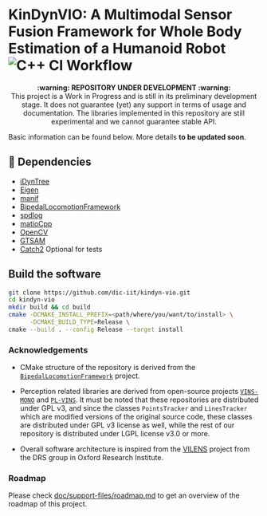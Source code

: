 # KinDynVIO: A Multimodal Sensor Fusion Framework for Whole Body Estimation of a Humanoid Robot ![C++ CI Workflow](https://github.com/dic-iit/kindyn-vio/actions/workflows/conda-ci.yml/badge.svg)


<p align="center">
  <b>:warning: REPOSITORY UNDER DEVELOPMENT :warning:</b>
  <br>This project is a Work in Progress and is still in its preliminary development stage. It does not guarantee (yet) any support in terms of usage and documentation.  The libraries implemented in this repository are still experimental and we cannot guarantee stable API.
</p>


 Basic information can be found below. More details **to be updated soon**.



##  :hammer: Dependencies

- [iDynTree](https://github.com/robotology/idyntree)
- [Eigen](https://eigen.tuxfamily.org/index.php?title=Main_Page)
- [manif](https://github.com/artivis/manif)
- [BipedalLocomotionFramework](https://github.com/dic-iit/bipedal-locomotion-framework)
- [spdlog](https://github.com/gabime/spdlog)
- [matioCpp](https://github.com/dic-iit/matio-cpp)
- [OpenCV](https://github.com/opencv/opencv)
- [GTSAM](https://github.com/borglab/gtsam)
- [Catch2](https://github.com/catchorg/Catch2) Optional for tests



## Build the software

```sh
git clone https://github.com/dic-iit/kindyn-vio.git
cd kindyn-vio
mkdir build && cd build
cmake -DCMAKE_INSTALL_PREFIX=<path/where/you/want/to/install> \
      -DCMAKE_BUILD_TYPE=Release \
cmake --build . --config Release --target install
```


### Acknowledgements

- CMake structure of the repository is derived from the [`BipedalLocomotionFramework`](https://github.com/dic-iit/bipedal-locomotion-framework) project.

- Perception related libraries are derived from open-source projects [`VINS-MONO`](https://github.com/HKUST-Aerial-Robotics/VINS-Mono) and [`PL-VINS`](https://github.com/cnqiangfu/PL-VINS). It must be noted that these repositories are distributed under GPL v3, and since the classes `PointsTracker` and `LinesTracker` which are modified versions of the original source code, these classes are distributed under GPL v3 license as well, while the rest of our repository is distributed under LGPL license v3.0 or more.

- Overall software architecture is inspired from the [VILENS](https://ori.ox.ac.uk/labs/drs/vilens-tightly-fused-multi-sensor-odometry/) project from the DRS group in Oxford Research Institute.



### Roadmap

Please check  [doc/support-files/roadmap.md](./doc/support-files/roadmap.md) to get an overview of the roadmap of this project.

